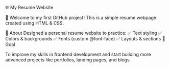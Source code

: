 🌐 My Resume Website

👋 Welcome to my first GitHub project!
This is a simple resume webpage created using HTML & CSS.

📖 About
Designed a personal resume website to practice:
✅ Text styling
✅ Colors & backgrounds
✅ Fonts (custom @font-face)
✅ Layouts & sections
🎯 Goal

To improve my skills in frontend development and start building more advanced projects like portfolios, landing pages, and blogs.

